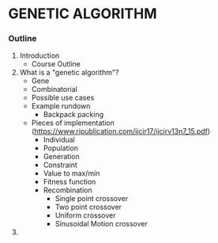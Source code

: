 # GENETIC ALGORITHM

### Outline
1. Introduction
    - Course Outline
2. What is a "genetic algorithm"?
    - Gene
    - Combinatorial
    - Possible use cases
    - Example rundown
        - Backpack packing
    - Pieces of implementation (https://www.ripublication.com/ijcir17/ijcirv13n7_15.pdf)
        - Individual
        - Population
        - Generation
        - Constraint
        - Value to max/min
        - Fitness function
        - Recombination
            - Single point crossover
            - Two point crossover
            - Uniform crossover
            - Sinusoidal Motion crossover
3. 